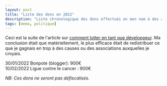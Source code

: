 ```yaml
---
layout: post
title: "Liste des dons en 2022"
description: "Liste chronologique des dons effectués en mon nom à des assos"
tags: [memo, politique]
---
```


Ceci est la suite de l'article sur [comment lutter en tant que développeur](https://blog.lamarque.tech/Faire-la-gr%C3%A8ve-en-tant-que-d%C3%A9veloppeur/). 
Ma conclusion était que matériellement, le plus efficace était de redistribuer ce que je gagnais en trop à des causes ou
des associations auxquelles je croyais. 

30/01/2022 Bonpote (blogger): 900€       
10/02/2022 Ligue contre le cancer : 900€

*NB: Ces dons ne seront pas défiscalisés.*
